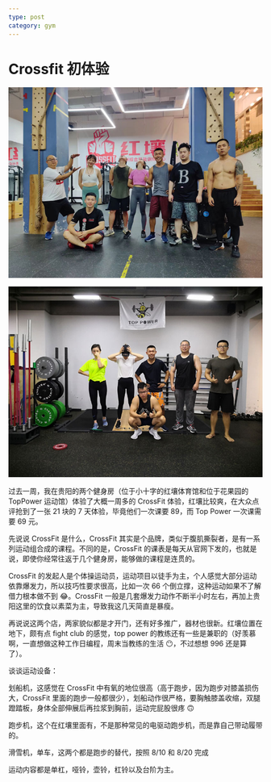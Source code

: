```yaml
---
type: post
category: gym
---
```


# Crossfit 初体验

![CrossFit 红壤](./2020-08-04-2.jpg)

![CrossFit Top Power](./2020-08-04-1.jpg)

过去一周，我在贵阳的两个健身房（位于小十字的红壤体育馆和位于花果园的 TopPower 运动馆）体验了大概一周多的 CrossFit 体验，红壤比较爽，在大众点评抢到了一张 21 块的 7 天体验，毕竟他们一次课要 89，而 Top Power 一次课需要 69 元。

先说说 CrossFit 是什么，CrossFit 其实是个品牌，类似于腹肌撕裂者，是有一系列运动组合成的课程。不同的是，CrossFit 的课表是每天从官网下发的，也就是说，即使你经常往返于几个健身房，能够做的课程是连贯的。

CrossFit 的发起人是个体操运动员，运动项目以徒手为主，个人感觉大部分运动依靠爆发力，所以技巧性要求很高，比如一次 66 个倒立撑，这种运动如果不了解借力根本做不到 😂。CrossFit 一般是几套爆发力动作不断半小时左右，再加上贵阳这里的饮食以素菜为主，导致我这几天简直是暴瘦。

再说说这两个店，两家貌似都是才开门，还有好多推广，器材也很新。红壤位置在地下，颇有点 fight club 的感觉，top power 的教练还有一些是兼职的（好羡慕啊，一直想做这种工作日编程，周末当教练的生活 😶，不过想想 996 还是算了）。

谈谈运动设备：

划船机，这感觉在 CrossFit 中有氧的地位很高（高于跑步，因为跑步对膝盖损伤大，CrossFit 里面的跑步一般都很少），划船动作很严格，要胸触膝盖收缩，双腿蹬踏板，身体全部伸展后再拉浆到胸前，运动完屁股很疼 🙃

跑步机，这个在红壤里面有，不是那种常见的电驱动跑步机，而是靠自己带动履带的。

滑雪机，单车，这两个都是跑步的替代，按照 8/10 和 8/20 完成

运动内容都是单杠，哑铃，壶铃，杠铃以及台阶为主。
